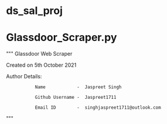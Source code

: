 # ds_sal_proj

# Glassdoor_Scraper.py
"""
Glassdoor Web Scraper

Created on 5th October 2021

Author Details:
               
               Name            -  Jaspreet Singh
               
               Github Username -  Jaspreet1711
               
               Email ID        -  singhjaspreet1711@outlook.com

"""
